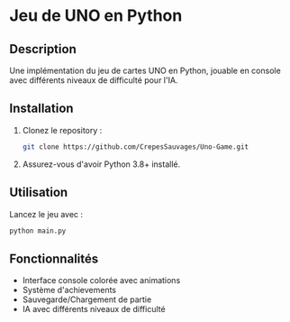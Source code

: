 # Jeu de UNO en Python

## Description
Une implémentation du jeu de cartes UNO en Python, jouable en console avec différents niveaux de difficulté pour l'IA.

## Installation
1. Clonez le repository :
    ```bash
    git clone https://github.com/CrepesSauvages/Uno-Game.git
    ```
2. Assurez-vous d'avoir Python 3.8+ installé.

## Utilisation
Lancez le jeu avec :
```bash
python main.py
```
## Fonctionnalités
- Interface console colorée avec animations
- Système d'achievements
- Sauvegarde/Chargement de partie
- IA avec différents niveaux de difficulté
